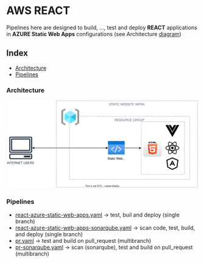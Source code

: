 # AWS REACT
Pipelines here are designed to build, ...,  test and  deploy **REACT** applications in  **AZURE Static Web Apps** configurations (see Architecture [diagram](#architecture))

## Index
- [Architecture](#architecture)
- [Pipelines](#pipelines)
### Architecture

![Architecture Diagram](/svg/front/azure_static_web_apps.svg)

### Pipelines
- [react-azure-static-web-apps.yaml](./react-azure-static-web-apps.yaml) -> test, buil and deploy (single branch)
- [react-azure-static-web-apps-sonarqube.yaml](./react-azure-static-web-apps-sonarqube.yaml) -> scan code, test, build, and deploy (single branch)
- [pr.yaml](./pr.yaml) -> test and build on pull_request (multibranch)
- [pr-sonarqube.yaml](./pr-sonarqube.yaml) -> scan (sonarqube), test and build on pull_request (multibranch)

